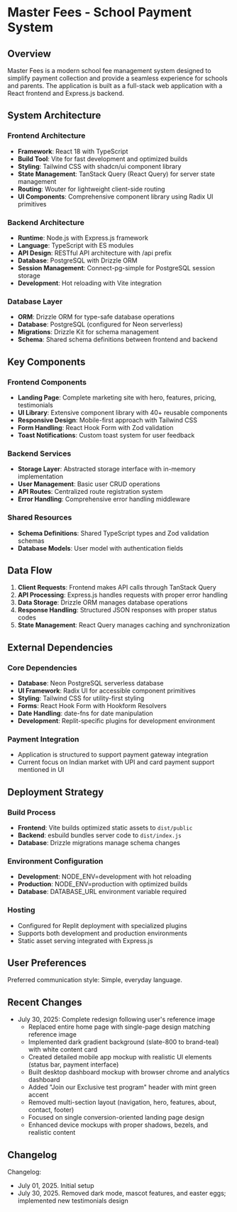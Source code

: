 # Master Fees - School Payment System

## Overview

Master Fees is a modern school fee management system designed to simplify payment collection and provide a seamless experience for schools and parents. The application is built as a full-stack web application with a React frontend and Express.js backend.

## System Architecture

### Frontend Architecture
- **Framework**: React 18 with TypeScript
- **Build Tool**: Vite for fast development and optimized builds
- **Styling**: Tailwind CSS with shadcn/ui component library
- **State Management**: TanStack Query (React Query) for server state management
- **Routing**: Wouter for lightweight client-side routing
- **UI Components**: Comprehensive component library using Radix UI primitives

### Backend Architecture
- **Runtime**: Node.js with Express.js framework
- **Language**: TypeScript with ES modules
- **API Design**: RESTful API architecture with /api prefix
- **Database**: PostgreSQL with Drizzle ORM
- **Session Management**: Connect-pg-simple for PostgreSQL session storage
- **Development**: Hot reloading with Vite integration

### Database Layer
- **ORM**: Drizzle ORM for type-safe database operations
- **Database**: PostgreSQL (configured for Neon serverless)
- **Migrations**: Drizzle Kit for schema management
- **Schema**: Shared schema definitions between frontend and backend

## Key Components

### Frontend Components
- **Landing Page**: Complete marketing site with hero, features, pricing, testimonials
- **UI Library**: Extensive component library with 40+ reusable components
- **Responsive Design**: Mobile-first approach with Tailwind CSS
- **Form Handling**: React Hook Form with Zod validation
- **Toast Notifications**: Custom toast system for user feedback

### Backend Services
- **Storage Layer**: Abstracted storage interface with in-memory implementation
- **User Management**: Basic user CRUD operations
- **API Routes**: Centralized route registration system
- **Error Handling**: Comprehensive error handling middleware

### Shared Resources
- **Schema Definitions**: Shared TypeScript types and Zod validation schemas
- **Database Models**: User model with authentication fields

## Data Flow

1. **Client Requests**: Frontend makes API calls through TanStack Query
2. **API Processing**: Express.js handles requests with proper error handling
3. **Data Storage**: Drizzle ORM manages database operations
4. **Response Handling**: Structured JSON responses with proper status codes
5. **State Management**: React Query manages caching and synchronization

## External Dependencies

### Core Dependencies
- **Database**: Neon PostgreSQL serverless database
- **UI Framework**: Radix UI for accessible component primitives
- **Styling**: Tailwind CSS for utility-first styling
- **Forms**: React Hook Form with Hookform Resolvers
- **Date Handling**: date-fns for date manipulation
- **Development**: Replit-specific plugins for development environment

### Payment Integration
- Application is structured to support payment gateway integration
- Current focus on Indian market with UPI and card payment support mentioned in UI

## Deployment Strategy

### Build Process
- **Frontend**: Vite builds optimized static assets to `dist/public`
- **Backend**: esbuild bundles server code to `dist/index.js`
- **Database**: Drizzle migrations manage schema changes

### Environment Configuration
- **Development**: NODE_ENV=development with hot reloading
- **Production**: NODE_ENV=production with optimized builds
- **Database**: DATABASE_URL environment variable required

### Hosting
- Configured for Replit deployment with specialized plugins
- Supports both development and production environments
- Static asset serving integrated with Express.js

## User Preferences

Preferred communication style: Simple, everyday language.

## Recent Changes

- July 30, 2025: Complete redesign following user's reference image
  - Replaced entire home page with single-page design matching reference image
  - Implemented dark gradient background (slate-800 to brand-teal) with white content card  
  - Created detailed mobile app mockup with realistic UI elements (status bar, payment interface)
  - Built desktop dashboard mockup with browser chrome and analytics dashboard
  - Added "Join our Exclusive test program" header with mint green accent
  - Removed multi-section layout (navigation, hero, features, about, contact, footer)
  - Focused on single conversion-oriented landing page design
  - Enhanced device mockups with proper shadows, bezels, and realistic content

## Changelog

Changelog:
- July 01, 2025. Initial setup
- July 30, 2025. Removed dark mode, mascot features, and easter eggs; implemented new testimonials design